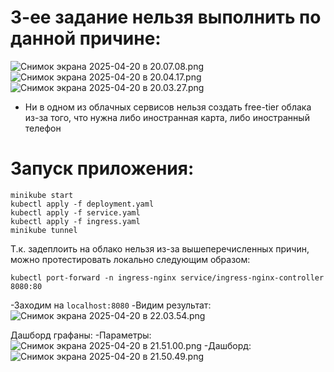 # 3-ее задание нельзя выполнить по данной причине:
![Снимок экрана 2025-04-20 в 20.07.08.png](..%2F..%2F..%2Fscreenshots%2F%D0%A1%D0%BD%D0%B8%D0%BC%D0%BE%D0%BA%20%D1%8D%D0%BA%D1%80%D0%B0%D0%BD%D0%B0%202025-04-20%20%D0%B2%2020.07.08.png)
![Снимок экрана 2025-04-20 в 20.04.17.png](..%2F..%2F..%2Fscreenshots%2F%D0%A1%D0%BD%D0%B8%D0%BC%D0%BE%D0%BA%20%D1%8D%D0%BA%D1%80%D0%B0%D0%BD%D0%B0%202025-04-20%20%D0%B2%2020.04.17.png)
![Снимок экрана 2025-04-20 в 20.03.27.png](..%2F..%2F..%2Fscreenshots%2F%D0%A1%D0%BD%D0%B8%D0%BC%D0%BE%D0%BA%20%D1%8D%D0%BA%D1%80%D0%B0%D0%BD%D0%B0%202025-04-20%20%D0%B2%2020.03.27.png)

- Ни в одном из облачных сервисов нельзя создать free-tier облака из-за того, что нужна либо иностранная карта, либо иностранный телефон

# Запуск приложения:

```
minikube start                                                                
kubectl apply -f deployment.yaml
kubectl apply -f service.yaml
kubectl apply -f ingress.yaml
minikube tunnel
```

Т.к. задеплоить на облако нельзя из-за вышеперечисленных причин, можно протестировать локально следующим образом:

```
kubectl port-forward -n ingress-nginx service/ingress-nginx-controller 8080:80
```

-Заходим на ```localhost:8080```
-Видим результат:
![Снимок экрана 2025-04-20 в 22.03.54.png](..%2F..%2F..%2Fscreenshots%2F%D0%A1%D0%BD%D0%B8%D0%BC%D0%BE%D0%BA%20%D1%8D%D0%BA%D1%80%D0%B0%D0%BD%D0%B0%202025-04-20%20%D0%B2%2022.03.54.png)

Дашборд графаны:
-Параметры:
![Снимок экрана 2025-04-20 в 21.51.00.png](..%2F..%2F..%2Fscreenshots%2F%D0%A1%D0%BD%D0%B8%D0%BC%D0%BE%D0%BA%20%D1%8D%D0%BA%D1%80%D0%B0%D0%BD%D0%B0%202025-04-20%20%D0%B2%2021.51.00.png)
-Дашборд:
![Снимок экрана 2025-04-20 в 21.50.49.png](..%2F..%2F..%2Fscreenshots%2F%D0%A1%D0%BD%D0%B8%D0%BC%D0%BE%D0%BA%20%D1%8D%D0%BA%D1%80%D0%B0%D0%BD%D0%B0%202025-04-20%20%D0%B2%2021.50.49.png)



